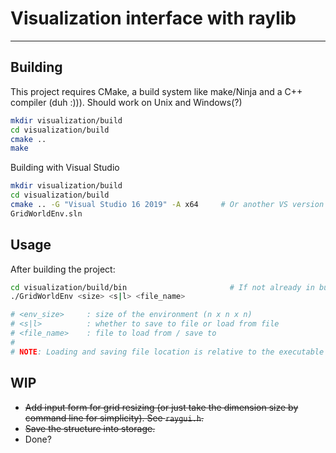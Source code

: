 # Visualization interface with raylib
____________________________________________________________
## Building
This project requires CMake, a build system like make/Ninja and a C++ compiler (duh :))). Should work on Unix and Windows(?)
```bash
mkdir visualization/build
cd visualization/build
cmake ..      
make
```

Building with Visual Studio
```bash
mkdir visualization/build
cd visualization/build
cmake .. -G "Visual Studio 16 2019" -A x64     # Or another VS version
GridWorldEnv.sln
```

## Usage
After building the project:
```bash
cd visualization/build/bin                       # If not already in build/bin
./GridWorldEnv <size> <s|l> <file_name>          

# <env_size>     : size of the environment (n x n x n)
# <s|l>          : whether to save to file or load from file
# <file_name>    : file to load from / save to 
#
# NOTE: Loading and saving file location is relative to the executable
```

## WIP
* ~~Add input form for grid resizing (or just take the dimension size by command line for simplicity). See `raygui.h`.~~ 
* ~~Save the structure into storage.~~
* Done?
